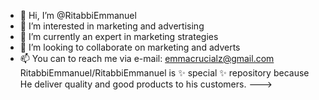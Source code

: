 - 👋 Hi, I’m @RitabbiEmmanuel
- 👀 I’m interested in marketing and advertising
- 🌱 I’m currently an expert in marketing strategies
- 💞️ I’m looking to collaborate on marketing and adverts
- 📫 You can to reach me via e-mail: emmacrucialz@gmail.com
RitabbiEmmanuel/RitabbiEmmanuel is ✨ special ✨ repository because He deliver quality and good products to his customers.
--->
